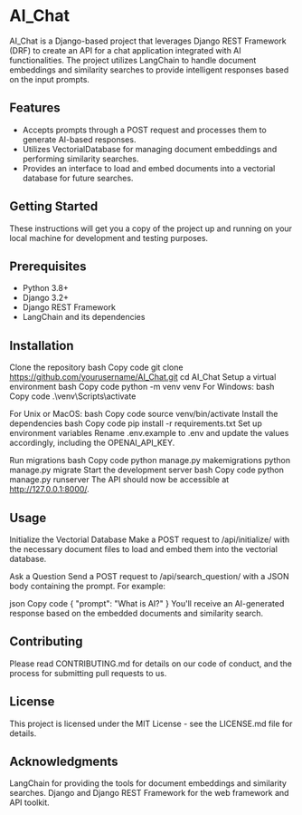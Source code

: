 # AI_Chat

AI_Chat is a Django-based project that leverages Django REST Framework (DRF) to create an API for a chat application integrated with AI functionalities. The project utilizes LangChain to handle document embeddings and similarity searches to provide intelligent responses based on the input prompts.

## Features
- Accepts prompts through a POST request and processes them to generate AI-based responses.
- Utilizes VectorialDatabase for managing document embeddings and performing similarity searches.
- Provides an interface to load and embed documents into a vectorial database for future searches.

## Getting Started
These instructions will get you a copy of the project up and running on your local machine for development and testing purposes.

## Prerequisites
- Python 3.8+
- Django 3.2+
- Django REST Framework
- LangChain and its dependencies

## Installation
Clone the repository
bash
Copy code
git clone https://github.com/yourusername/AI_Chat.git
cd AI_Chat
Setup a virtual environment
bash
Copy code
python -m venv venv
For Windows:
bash
Copy code
.\venv\Scripts\activate

For Unix or MacOS:
bash
Copy code
source venv/bin/activate
Install the dependencies
bash
Copy code
pip install -r requirements.txt
Set up environment variables
Rename .env.example to .env and update the values accordingly, including the OPENAI_API_KEY.

Run migrations
bash
Copy code
python manage.py makemigrations
python manage.py migrate
Start the development server
bash
Copy code
python manage.py runserver
The API should now be accessible at http://127.0.0.1:8000/.

## Usage
Initialize the Vectorial Database
Make a POST request to /api/initialize/ with the necessary document files to load and embed them into the vectorial database.

Ask a Question
Send a POST request to /api/search_question/ with a JSON body containing the prompt. For example:

json
Copy code
{
  "prompt": "What is AI?"
}
You'll receive an AI-generated response based on the embedded documents and similarity search.

## Contributing
Please read CONTRIBUTING.md for details on our code of conduct, and the process for submitting pull requests to us.

## License
This project is licensed under the MIT License - see the LICENSE.md file for details.

## Acknowledgments
LangChain for providing the tools for document embeddings and similarity searches.
Django and Django REST Framework for the web framework and API toolkit.
